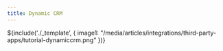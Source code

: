 ```yaml
---
title: Dynamic CRM
---
```

${include('./_template’, { 
  image1: "/media/articles/integrations/third-party-apps/tutorial-dynamiccrm.png"
})}
